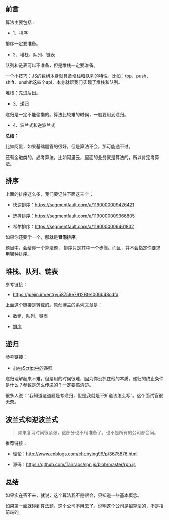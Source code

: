 

## 前言


算法主要包括：

- 1、排序

排序一定要准备。

- 2、堆栈、队列、链表

队列和链表可以不准备，但是堆栈一定要准备。

一个小技巧：JS的数组本身就具备堆栈和队列的特性。比如：top、push、shift、unshift这四个api，本身就帮我们实现了堆栈和队列。

堆栈：先进后出。

- 3、递归

递归是一定不能偷懒的。算法比较难的时候，一般要用到递归。

- 4、波兰式和逆波兰式


**总结：**

比如阿里，如果基础题答的很好，但是算法不会，那可能通不过。

还有金融类的，必考算法。比如阿里云，里面的业务就是算法的，所以肯定考算法。


## 排序


上面的排序这么多，我们要记住下面这三个：

- 快速排序：<https://segmentfault.com/a/1190000009426421>

- 选择排序：<https://segmentfault.com/a/1190000009366805>

- 希尔排序：<https://segmentfault.com/a/1190000009461832>

如果你还要学一个，那就是**冒泡排序**。

题目中，会给你一个算法题， 排序只是其中一个步骤。而且，并不会指定你要求用哪种排序。




## 堆栈、队列、链表

参考链接：

- <https://juejin.im/entry/58759e79128fe1006b48cdfd>

上面这个链接是转载的。原创博主的系列文章是：

- [数组、队列、链表](http://huang303513.github.io/2016/12/08/Javascript%E7%9A%84%E6%95%B0%E6%8D%AE%E7%BB%93%E6%9E%84%E4%B8%8E%E7%AE%97%E6%B3%95(%E4%B8%80).html)



- [排序](http://huang303513.github.io/2016/12/19/Javascript%E7%9A%84%E6%95%B0%E6%8D%AE%E7%BB%93%E6%9E%84%E4%B8%8E%E7%AE%97%E6%B3%95(%E5%9B%9B).html)





## 递归

参考链接：

- [JavaScript中的递归](https://segmentfault.com/a/1190000009857470)

递归理解起来不难，但是用的时候很难，因为你没抓住他的本质。递归的终止条件是什么？参数是怎么传递的？一定要搞清楚。

很多人说：“我知道这道题是考递归，但是我就是不知道该怎么写”。这个面试官很无奈。



## 波兰式和逆波兰式

> 如果复习时间很紧张，这部分也不用准备了。也不是所有的公司都会问。

推荐链接：

- 理论：<http://www.cnblogs.com/chenying99/p/3675876.html>

- 源码：<https://github.com/Tairraos/rpn.js/blob/master/rpn.js>


## 总结

如果实在答不来，就说，这个算法我不是很会，只知道一些基本概念。

如果第一面就碰到算法题，这个公司不用去了。说明这个公司是招算法的，不是招前端的。







